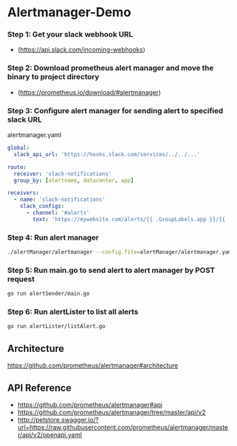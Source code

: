 # Alertmanager-Demo

### Step 1: Get your slack webhook URL

- (https://api.slack.com/incoming-webhooks)

### Step 2: Download prometheus alert manager and move the binary to project directory
  
- (https://prometheus.io/download/#alertmanager)
    
### Step 3: Configure alert manager for sending alert to specified slack URL

alertmanager.yaml
```yaml
global:
  slack_api_url: 'https://hooks.slack.com/services/../../...'

route:
  receiver: 'slack-notifications'
  group_by: [alertname, datacenter, app]

receivers:
  - name: 'slack-notifications'
    slack_configs:
      - channel: '#alerts'
        text: 'https://mywebsite.com/alerts/{{ .GroupLabels.app }}/{{ .GroupLabels.alertname }}'
```
### Step 4: Run alert manager 

```bash
./alertManager/alertmanager --config.file=alertManager/alertmanager.yaml

```
### Step 5: Run main.go to send alert to alert manager by POST request 

```bash
go run alertSender/main.go

```
### Step 6: Run alertLister to list all alerts

``` bash
go run alertLister/listAlert.go
```

## Architecture

https://github.com/prometheus/alertmanager#architecture

## API Reference
- https://github.com/prometheus/alertmanager#api
- https://github.com/prometheus/alertmanager/tree/master/api/v2
- http://petstore.swagger.io/?url=https://raw.githubusercontent.com/prometheus/alertmanager/master/api/v2/openapi.yaml
